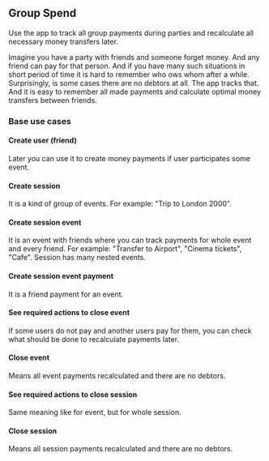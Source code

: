 ## Group Spend

Use the app to track all group payments during parties and recalculate all necessary money transfers later.

Imagine you have a party with friends and someone forget money. And any friend can pay for that person.
And if you have many such situations in short period of time it is hard to remember who ows whom after a while. 
Surprisingly, is some cases there are no debtors at all. The app tracks that. And it is easy to remember all made 
payments and calculate optimal money transfers between friends. 

### Base use cases

#### Create user (friend)

Later you can use it to create money payments if user participates some event.

#### Create session

It is a kind of group of events. For example: "Trip to London 2000".

#### Create session event

It is an event with friends where you can track payments for whole event and every friend. For example: "Transfer to Airport", "Cinema tickets", "Cafe". Session has many nested events.

#### Create session event payment

It is a friend payment for an event.

#### See required actions to close event

If some users do not pay and another users pay for them, you can check what should be done to recalculate payments later.

#### Close event

Means all event payments recalculated and there are no debtors.

#### See required actions to close session

Same meaning like for event, but for whole session.

#### Close session

Means all session payments recalculated and there are no debtors.
